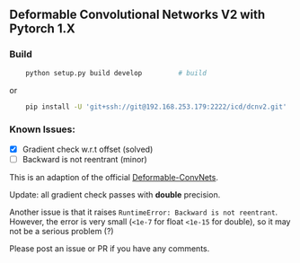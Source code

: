 ## Deformable Convolutional Networks V2 with Pytorch 1.X

### Build

```bash
    python setup.py build develop         # build
```
or
```bash
    pip install -U 'git+ssh://git@192.168.253.179:2222/icd/dcnv2.git'
```

### Known Issues:

- [x] Gradient check w.r.t offset (solved)
- [ ] Backward is not reentrant (minor)

This is an adaption of the official [Deformable-ConvNets](https://github.com/msracver/Deformable-ConvNets/tree/master/DCNv2_op).

Update: all gradient check passes with **double** precision. 

Another issue is that it raises `RuntimeError: Backward is not reentrant`. However, the error is very small (`<1e-7` for 
float `<1e-15` for double), 
so it may not be a serious problem (?)

Please post an issue or PR if you have any comments.

